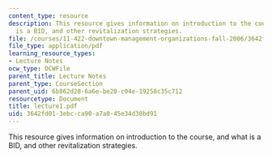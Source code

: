 ```yaml
---
content_type: resource
description: This resource gives information on introduction to the course, and what
  is a BID, and other revitalization strategies.
file: /courses/11-422-downtown-management-organizations-fall-2006/3642fd013ebcca90a7a045e34d30bd91_lecture1.pdf
file_type: application/pdf
learning_resource_types:
- Lecture Notes
ocw_type: OCWFile
parent_title: Lecture Notes
parent_type: CourseSection
parent_uid: 6b862d28-6a6e-be20-c04e-19258c35c712
resourcetype: Document
title: lecture1.pdf
uid: 3642fd01-3ebc-ca90-a7a0-45e34d30bd91
---
```

This resource gives information on introduction to the course, and what is a BID, and other revitalization strategies.

